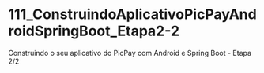 # 111_ConstruindoAplicativoPicPayAndroidSpringBoot_Etapa2-2
 Construindo o seu aplicativo do PicPay com Android e Spring Boot - Etapa 2/2
